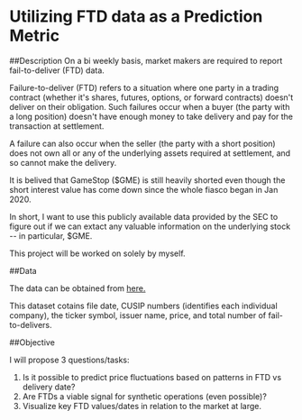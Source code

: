 # Utilizing FTD data as a Prediction Metric

##Description
On a bi weekly basis, market makers are required to report fail-to-deliver (FTD) data.

Failure-to-deliver (FTD) refers to a situation where one party in a trading contract (whether it's shares, futures, options, or forward contracts) doesn't deliver on their obligation. Such failures occur when a buyer (the party with a long position) doesn't have enough money to take delivery and pay for the transaction at settlement.

A failure can also occur when the seller (the party with a short position) does not own all or any of the underlying assets required at settlement, and so cannot make the delivery.

It is belived that GameStop ($GME) is still heavily shorted even though the short interest value has come down since the whole fiasco began in Jan 2020.

In short, I want to use this publicly available data provided by the SEC to figure out if we can extact any valuable information on the underlying stock -- in particular, $GME.

This project will be worked on solely by myself.

##Data

The data can be obtained from [here.](https://www.sec.gov/data/foiadocsfailsdatahtm)

This dataset cotains file date, CUSIP numbers (identifies each individual company), the ticker symbol, issuer name, price, and total number of fail-to-delivers.

##Objective

I will propose 3 questions/tasks:

<ol>
  <li>Is it possible to predict price fluctuations based on patterns in FTD vs delivery date?
  <li>Are FTDs a viable signal for synthetic operations (even possible)?
  <li>Visualize key FTD values/dates in relation to the market at large.
</ol>
